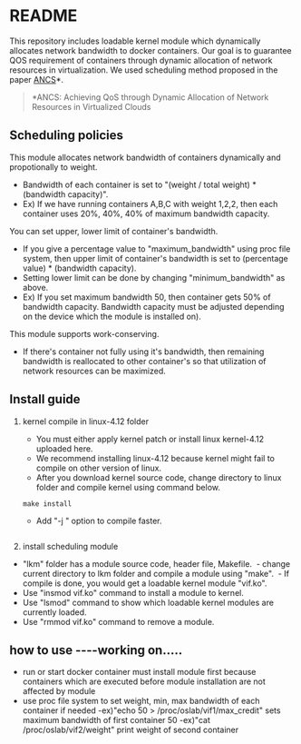 # README

This repository includes loadable kernel module which dynamically allocates network bandwidth to docker containers. Our goal is to guarantee QOS requirement of containers through dynamic allocation of network resources in virtualization. We used scheduling method proposed in the paper [ANCS](https://www.hindawi.com/journals/sp/2016/4708195/abs/)*. 

> *ANCS: Achieving QoS through Dynamic Allocation of Network Resources in Virtualized Clouds


## Scheduling policies

This module allocates network bandwidth of containers dynamically and propotionally to weight. 
   - Bandwidth of each container is set to "(weight / total weight) * (bandwidth capacity)".
   - Ex) If we have running containers A,B,C with weight 1,2,2, then each container uses 20%, 40%, 40% of maximum bandwidth capacity.


You can set upper, lower limit of container's bandwidth.
   - If you give a percentage value to "maximum_bandwidth" using proc file system, then upper limit of container's bandwidth is set to (percentage value) * (bandwidth capacity).
   - Setting lower limit can be done by changing "minimum_bandwidth" as above.
   - Ex) If you set maximum bandwidth 50, then container gets 50% of bandwidth capacity. Bandwidth capacity must be adjusted depending on the device which the module is installed on).


This module supports work-conserving.
   - If there's container not fully using it's bandwidth, then remaining bandwidth is reallocated to other container's so that utilization of network resources can be maximized.

## Install guide

1. kernel compile in linux-4.12 folder
   - You must either apply kernel patch or install linux kernel-4.12 uploaded here. 
   - We recommend installing linux-4.12 because kernel might fail to compile on other version of linux.
   - After you download kernel source code, change directory to linux folder and compile kernel using command below.

	```make
	make install
	```

   - Add "-j <number of core>" option to compile faster.

	```make -j 4
	```

2. install scheduling module 
  - "lkm" folder has a module source code, header file, Makefile.
  - change current directory to lkm folder and compile a module using "make". 
  - If compile is done, you would get a loadable kernel module "vif.ko".
  - Use "insmod vif.ko" command to install a module to kernel.
  - Use "lsmod" command to show which loadable kernel modules are currently loaded.
  - Use "rmmod vif.ko" command to remove a module.

## how to use ----working on.....
  - run or start docker container
	must install module first because containers which are executed before module installation are not affected by module
  - use proc file system to set weight, min, max bandwidth of each container if needed
	-ex)"echo 50 > /proc/oslab/vif1/max_credit" sets maximum bandwidth of first container 50
	-ex)"cat /proc/oslab/vif2/weight" print weight of second container
	
